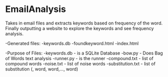 # EmailAnalysis
Takes in email files and extracts keywords based on frequency of the word.  Finally outputting a website to explore the keywords and see frequency analysis.

-Generated files:
      -keywords.db 
      -foundkeyword.html
      -index.html

-Purpose of Files:
      -keywords.db - is a SQLite Database
      -bow.py - Does Bag of Words text analysis
      -runner.py - is the runner
      -compound.txt - list of compound words
      -noise.txt - list of noise words
      -substitution.txt - list of substitution (<maped to>, word, word,..., word)
